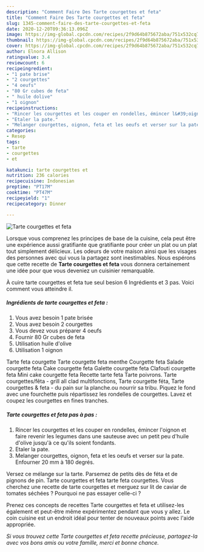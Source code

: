 ```yaml
---
description: "Comment Faire Des Tarte courgettes et feta"
title: "Comment Faire Des Tarte courgettes et feta"
slug: 1345-comment-faire-des-tarte-courgettes-et-feta
date: 2020-12-20T09:36:13.096Z
image: https://img-global.cpcdn.com/recipes/2f9d64b875672aba/751x532cq70/tarte-courgettes-et-feta-photo-principale-de-la-recette.jpg
thumbnail: https://img-global.cpcdn.com/recipes/2f9d64b875672aba/751x532cq70/tarte-courgettes-et-feta-photo-principale-de-la-recette.jpg
cover: https://img-global.cpcdn.com/recipes/2f9d64b875672aba/751x532cq70/tarte-courgettes-et-feta-photo-principale-de-la-recette.jpg
author: Elnora Allison
ratingvalue: 3.4
reviewcount: 6
recipeingredient:
- "1 pate brise"
- "2 courgettes"
- "4 oeufs"
- "80 Gr cubes de feta"
- " huile dolive"
- "1 oignon"
recipeinstructions:
- "Rincer les courgettes et les couper en rondelles, émincer l&#39;oignon et faire revenir les legumes dans une sauteuse avec un petit peu d&#39;huile d&#39;olive jusqu&#39;à ce qu&#39;ils soient fondants."
- "Etaler la pate."
- "Melanger courgettes, oignon, feta et les oeufs et verser sur la pate. Enfourner 20 mm à 180 degrés."
categories:
- Resep
tags:
- tarte
- courgettes
- et

katakunci: tarte courgettes et 
nutrition: 236 calories
recipecuisine: Indonesian
preptime: "PT17M"
cooktime: "PT47M"
recipeyield: "1"
recipecategory: Dinner

---
```



![Tarte courgettes et feta](https://img-global.cpcdn.com/recipes/2f9d64b875672aba/751x532cq70/tarte-courgettes-et-feta-photo-principale-de-la-recette.jpg)

Lorsque vous comprenez les principes de base de la cuisine, cela peut être une expérience aussi gratifiante que gratifiante pour créer un plat ou un plat tout simplement délicieux. Les odeurs de votre maison ainsi que les visages des personnes avec qui vous la partagez sont inestimables. Nous espérons que cette recette de <strong> Tarte courgettes et feta </strong> vous donnera certainement une idée pour que vous deveniez un cuisinier remarquable.

<!--inarticleads1-->

À cuire tarte courgettes et feta tue seul besion 6 Ingrédients et 3 pas. Voici comment vous atteindre il.

##### Ingrédients de tarte courgettes et feta :

1. Vous avez besoin 1 pate brisée
1. Vous avez besoin 2 courgettes
1. Vous devez vous préparer 4 oeufs
1. Fournir 80 Gr cubes de feta
1. Utilisation  huile d&#39;olive
1. Utilisation 1 oignon


Tarte feta courgette Tarte courgette feta menthe Courgette feta Salade courgette feta Cake courgette feta Galette courgette feta Clafouti courgette feta Mini cake courgette feta Recette tarte feta Tarte poivrons. Tarte courgettes/fêta - grill all clad multifonctions, Tarte courgette féta, Tarte courgettes &amp; feta - du pain sur la planche.ou nourrir sa tribu. Piquez le fond avec une fourchette puis répartissez les rondelles de courgettes. Lavez et coupez les courgettes en fines tranches. 

<!--inarticleads2-->

##### Tarte courgettes et feta pas à pas :

1. Rincer les courgettes et les couper en rondelles, émincer l&#39;oignon et faire revenir les legumes dans une sauteuse avec un petit peu d&#39;huile d&#39;olive jusqu&#39;à ce qu&#39;ils soient fondants.
1. Etaler la pate.
1. Melanger courgettes, oignon, feta et les oeufs et verser sur la pate. Enfourner 20 mm à 180 degrés.


Versez ce mélange sur la tarte. Parsemez de petits dès de féta et de pignons de pin. Tarte courgettes et feta tarte feta courgettes. Vous cherchez une recette de tarte courgettes et merguez sur lit de caviar de tomates séchées ? Pourquoi ne pas essayer celle-ci ? 

<!--inarticleads1-->

<p>
Prenez ces concepts de recettes Tarte courgettes et feta et utilisez-les également et peut-être même expérimentez pendant que vous y allez. Le coin cuisine est un endroit idéal pour tenter de nouveaux points avec l'aide appropriée.
</p>

<p>
<i>Si vous trouvez cette Tarte courgettes et feta recette précieuse, partagez-la avec vos bons amis ou votre famille, merci et bonne chance.</i>
</p>
